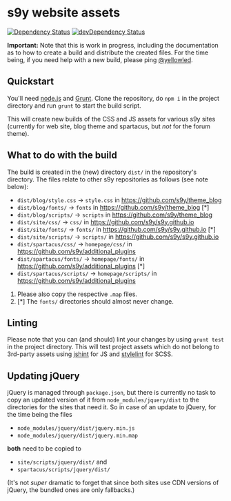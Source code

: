 # s9y website assets

[![Dependency Status](https://david-dm.org/s9y/website_assets.svg)](https://david-dm.org/s9y/website_assets)
[![devDependency Status](https://david-dm.org/s9y/website_assets/dev-status.svg)](https://david-dm.org/s9y/website_assets#info=devDependencies)

**Important:** Note that this is work in progress, including the documentation as to how to create a build and distribute the created files. For the time being, if you need help with a new build, please ping [@yellowled](https://github.com/yellowled).

## Quickstart

You'll need [node.js](http://nodejs.org) and [Grunt](http://gruntjs.com). Clone the repository, do `npm i` in the project directory and run `grunt` to start the build script.

This will create new builds of the CSS and JS assets for various s9y sites (currently for web site, blog theme and spartacus, but _not_ for the forum theme).

## What to do with the build

The build is created in the (new) directory `dist/` in the repository's directory. The files relate to other s9y repositories as follows (see note below):

- `dist/blog/style.css` → `style.css` in https://github.com/s9y/theme_blog
- `dist/blog/fonts/` → `fonts` in https://github.com/s9y/theme_blog [*]
- `dist/blog/scripts/` → `scripts` in https://github.com/s9y/theme_blog
- `dist/site/css/` → `css/` in https://github.com/s9y/s9y.github.io
- `dist/site/fonts/` → `fonts/` in https://github.com/s9y/s9y.github.io [*]
- `dist/site/scripts/` → `scripts/` in https://github.com/s9y/s9y.github.io
- `dist/spartacus/css/` → `homepage/css/` in https://github.com/s9y/additional_plugins
- `dist/spartacus/fonts/` → `homepage/fonts/` in https://github.com/s9y/additional_plugins [*]
- `dist/spartacus/scripts/` → `homepage/scripts/` in https://github.com/s9y/additional_plugins

1. Please also copy the respective `.map` files.
2. [*] The `fonts/` directories should almost never change.

## Linting

Please note that you can (and should) lint your changes by using `grunt test` in the project directory. This will test project assets which do not belong to 3rd-party assets using [jshint](http://jshint.com) for JS and [stylelint](http://stylelint.io) for SCSS.

## Updating jQuery

jQuery is managed through `package.json`, but there is currently no task to copy an updated version of it from `node_modules/jquery/dist` to the directories for the sites that need it. So in case of an update to jQuery, for the time being the files

- `node_modules/jquery/dist/jquery.min.js`
- `node_modules/jquery/dist/jquery.min.map`

**both** need to be copied to

- `site/scripts/jquery/dist/` and
- `spartacus/scripts/jquery/dist/`

(It's not _super_ dramatic to forget that since both sites use CDN versions of jQuery, the bundled ones are only fallbacks.)
